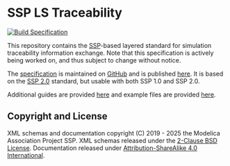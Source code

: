# SSP LS Traceability

[![Build Specification](https://github.com/modelica/ssp-ls-traceability/workflows/Build%20Specification/badge.svg)](https://github.com/modelica/ssp-ls-traceability/actions?query=workflow%3A%22Build+Specification%22)

This repository contains the [SSP][]-based layered standard for
simulation traceability information exchange.  Note that this
specification is actively being worked on, and thus subject to
change without notice.

The [specification][spec] is maintained on [GitHub][github] and is
published [here][spec]. It is based on the [SSP 2.0][SSP20] standard,
but usable with both SSP 1.0 and SSP 2.0.

Additional guides are provided [here][guides] and example files are
provided [here][examples].

## Copyright and License

XML schemas and documentation copyright (C) 2019 - 2025 the Modelica Association Project SSP.
XML schemas released under the [2-Clause BSD License][BSD-2].
Documentation released under [Attribution-ShareAlike 4.0 International][CC-BY-SA-4].

[SSP]: https://ssp-standard.org/
[SSP10]: https://ssp-standard.org/publications/SSP101/SystemStructureAndParameterization101.pdf
[SSP20]: https://ssp-standard.org/docs/2.0/
[github]: specification/index.adoc
[spec]: https://modelica.github.io/ssp-ls-traceability/master/
[guides]: https://github.com/PMSFIT/SSPTraceabilityGuides/
[examples]: https://github.com/modelica/ssp-ls-traceability-examples/
[BSD-2]: https://opensource.org/licenses/BSD-2-Clause
[CC-BY-SA-4]: https://creativecommons.org/licenses/by-sa/4.0/
